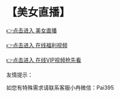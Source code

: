 # 【美女直播】


 [👉点击进入 美女直播](http://cc.xianj.vip/app/index/qudao.html?uid=Mjgw)

 [👉点击进入 在线福利视频](http://bt7373.com)
 
  [👉点击进入 在线VIP视频抢先看](http://cmaix.cn)

友情提示：

如您有特殊需求请联系客服小冉微信：Pai395
 
